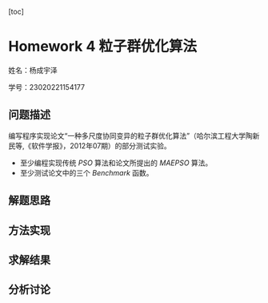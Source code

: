 [toc]

# Homework 4 粒子群优化算法

姓名：杨成宇泽

学号：23020221154177

## 问题描述

编写程序实现论文“一种多尺度协同变异的粒子群优化算法”（哈尔滨工程大学陶新民等,《软件学报》，2012年07期）的部分测试实验。

- 至少编程实现传统 $PSO$ 算法和论文所提出的 $MAEPSO$ 算法。
- 至少测试论文中的三个 $Benchmark$ 函数。

## 解题思路

## 方法实现

 ## 求解结果

## 分析讨论